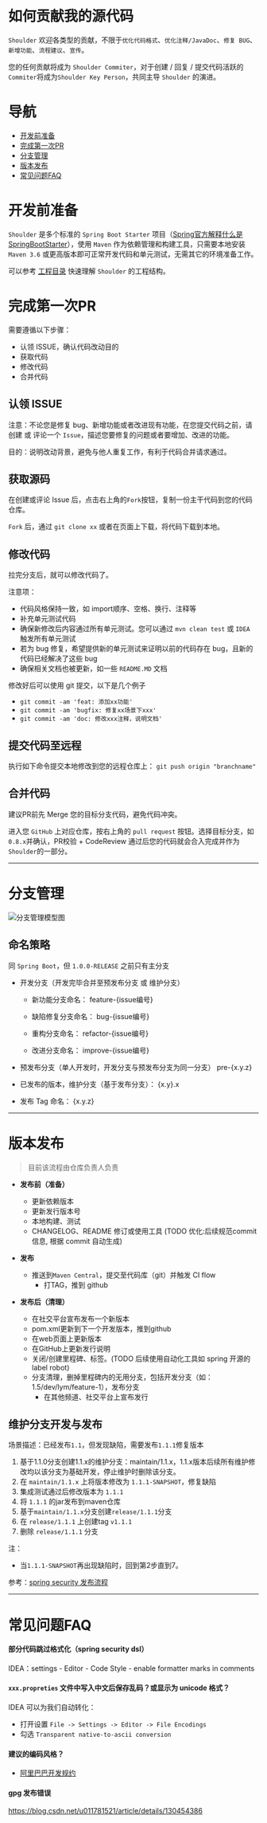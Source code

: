 # 如何贡献我的源代码

`Shoulder` 欢迎各类型的贡献，不限于`优化代码格式`、`优化注释/JavaDoc`、`修复 BUG`、`新增功能`、`流程建议`、`宣传`。

您的任何贡献将成为 `Shoulder Commiter`，对于创建 / 回复 / 提交代码活跃的`Commiter`将成为`Shoulder Key Person`，共同主导 `Shoulder` 的演进。

# 导航
- [开发前准备](#开发前准备)
- [完成第一次PR](#完成第一次PR)
- [分支管理](#分支管理)
- [版本发布](#版本发布)
- [常见问题FAQ](常见问题FAQ)

# 开发前准备

`Shoulder` 是多个标准的 `Spring Boot Starter` 项目（[Spring官方解释什么是 SpringBootStarter]()），使用 `Maven` 作为依赖管理和构建工具，只需要本地安装 `Maven 3.6` 或更高版本即可正常开发代码和单元测试，无需其它的环境准备工作。

可以参考 [工程目录](doc/module-intro.md) 快速理解 `Shoulder` 的工程结构。

# 完成第一次PR

需要遵循以下步骤：
- 认领 ISSUE，确认代码改动目的
- 获取代码
- 修改代码
- 合并代码

## 认领 ISSUE

注意：不论您是修复 bug、新增功能或者改进现有功能，在您提交代码之前，请创建 或 评论一个 `Issue`，描述您要修复的问题或者要增加、改进的功能。

目的：说明改动背景，避免与他人重复工作，有利于代码合并请求通过。

## 获取源码

在创建或评论 Issue 后，点击右上角的`Fork`按钮，复制一份主干代码到您的代码仓库。

`Fork` 后，通过 `git clone xx` 或者在页面上下载，将代码下载到本地。

## 修改代码

拉完分支后，就可以修改代码了。

注意项：
- 代码风格保持一致，如 import顺序、空格、换行、注释等
- 补充单元测试代码
- 确保新修改后内容通过所有单元测试。您可以通过 `mvn clean test` 或 `IDEA` 触发所有单元测试
- 若为 bug 修复，希望提供新的单元测试来证明以前的代码存在 bug，且新的代码已经解决了这些 bug
- 确保相关文档也被更新，如一些 `README.MD` 文档

修改好后可以使用 git 提交，以下是几个例子
- `git commit -am 'feat: 添加xx功能'`
- `git commit -am 'bugfix: 修复xx场景下xxx'`
- `git commit -am 'doc: 修改xxx注释，说明文档'`

## 提交代码至远程

执行如下命令提交本地修改到您的远程仓库上：
`git push origin "branchname"`

## 合并代码

建议PR前先 Merge 您的目标分支代码，避免代码冲突。

进入您 `GitHub` 上对应仓库，按右上角的 `pull request` 按钮。选择目标分支，如 `0.8.x`并确认，PR校验 + CodeReview 通过后您的代码就会合入完成并作为`Shoulder`的一部分。

---

# 分支管理

![分支管理模型图](doc/img/gitFlow.png)

## 命名策略
同 `Spring Boot`，但 `1.0.0-RELEASE` 之前只有主分支

- 开发分支（开发完毕合并至预发布分支 或 维护分支）
    - 新功能分支命名：
    feature-{issue编号}

    - 缺陷修复分支命名：
    bug-{issue编号}

    - 重构分支命名：
    refactor-{issue编号}

    - 改进分支命名：
    improve-{issue编号}

- 预发布分支（单人开发时，开发分支与预发布分支为同一分支）
pre-{x.y.z}

- 已发布的版本，维护分支（基于发布分支）：
{x.y}.x

- 发布 Tag 命名：
{x.y.z}


---

# 版本发布

> 目前该流程由仓库负责人负责

- **发布前（准备）**
    - 更新依赖版本
    - 更新发行版本号
    - 本地构建、测试
  - CHANGELOG、README 修订或使用工具 (TODO 优化:后续规范commit信息, 根据 commit 自动生成)

- **发布**
  - 推送到`Maven Central`，提交至代码库（git）并触发 CI flow
    - 打TAG，推到 github

- **发布后（清理）**
    - 在社交平台宣布发布一个新版本
    - pom.xml更新到下一个开发版本，推到github
    - 在web页面上更新版本
    - 在GitHub上更新发行说明
  - 关闭/创建里程碑、标签。(TODO 后续使用自动化工具如 spring 开源的 label robot)
  - 分支清理，删掉里程碑内的无用分支，包括开发分支（如：1.5/dev/lym/feature-1），发布分支
    - 在其他频道、社交平台上宣布发行


## 维护分支开发与发布
场景描述：已经发布`1.1`，但发现缺陷，需要发布`1.1.1`修复版本

1.	基于1.1.0分支创建1.1.x的维护分支：maintain/1.1.x，1.1.x版本后续所有维护修改均以该分支为基础开发，停止维护时删除该分支。
2.	在 `maintain/1.1.x` 上将版本修改为 `1.1.1-SNAPSHOT`，修复缺陷
3.	集成测试通过后修改版本为 `1.1.1`
4.  将 `1.1.1` 的jar发布到maven仓库
5.  基于`maintain/1.1.x`分支创建`release/1.1.1`分支
6.	在 `release/1.1.1` 上创建tag `v1.1.1`
7.  删除 `release/1.1.1` 分支

注：
- 当`1.1.1-SNAPSHOT`再出现缺陷时，回到第2步直到7。

参考：[spring security 发布流程](https://github.com/spring-projects/spring-security/wiki/Release-Process)

----

# 常见问题FAQ

#### 部分代码跳过格式化（spring security dsl）
IDEA：settings - Editor - Code Style - enable formatter marks in comments

#### `xxx.propreties` 文件中写入中文后保存乱码？或显示为 unicode 格式？

IDEA 可以为我们自动转化：
- 打开设置 `File -> Settings -> Editor -> File Encodings`
- 勾选 `Transparent native-to-ascii conversion`

#### 建议的编码风格？
- [阿里巴巴开发规约](https://github.com/alibaba/p3c)

#### gpg 发布错误
https://blog.csdn.net/u011781521/article/details/130454386
